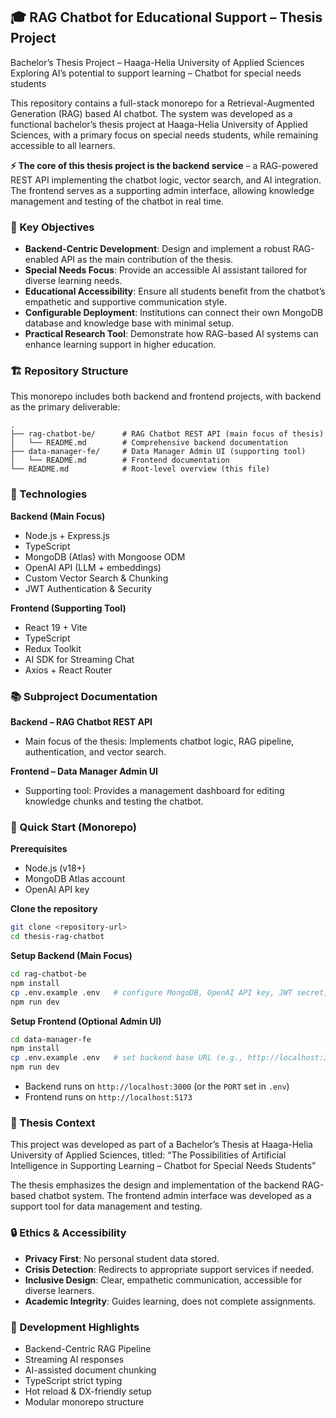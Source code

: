 ## 🎓 RAG Chatbot for Educational Support – Thesis Project

Bachelor’s Thesis Project – Haaga-Helia University of Applied Sciences
Exploring AI’s potential to support learning – Chatbot for special needs students

This repository contains a full-stack monorepo for a Retrieval-Augmented Generation (RAG) based AI chatbot. The system was developed as a functional bachelor’s thesis project at Haaga-Helia University of Applied Sciences, with a primary focus on special needs students, while remaining accessible to all learners.

**⚡ The core of this thesis project is the backend service** – a RAG-powered REST API implementing the chatbot logic, vector search, and AI integration.
The frontend serves as a supporting admin interface, allowing knowledge management and testing of the chatbot in real time.

### 🌟 Key Objectives

- **Backend-Centric Development**: Design and implement a robust RAG-enabled API as the main contribution of the thesis.
- **Special Needs Focus**: Provide an accessible AI assistant tailored for diverse learning needs.
- **Educational Accessibility**: Ensure all students benefit from the chatbot’s empathetic and supportive communication style.
- **Configurable Deployment**: Institutions can connect their own MongoDB database and knowledge base with minimal setup.
- **Practical Research Tool**: Demonstrate how RAG-based AI systems can enhance learning support in higher education.

### 🏗️ Repository Structure

This monorepo includes both backend and frontend projects, with backend as the primary deliverable:

```
.
├── rag-chatbot-be/      # RAG Chatbot REST API (main focus of thesis)
│   └── README.md        # Comprehensive backend documentation
├── data-manager-fe/     # Data Manager Admin UI (supporting tool)
│   └── README.md        # Frontend documentation
└── README.md            # Root-level overview (this file)
```

### 🔧 Technologies

**Backend (Main Focus)**

- Node.js + Express.js
- TypeScript
- MongoDB (Atlas) with Mongoose ODM
- OpenAI API (LLM + embeddings)
- Custom Vector Search & Chunking
- JWT Authentication & Security

**Frontend (Supporting Tool)**

- React 19 + Vite
- TypeScript
- Redux Toolkit
- AI SDK for Streaming Chat
- Axios + React Router

### 📚 Subproject Documentation

**Backend – RAG Chatbot REST API**

- Main focus of the thesis: Implements chatbot logic, RAG pipeline, authentication, and vector search.

**Frontend – Data Manager Admin UI**

- Supporting tool: Provides a management dashboard for editing knowledge chunks and testing the chatbot.

### 🚀 Quick Start (Monorepo)

**Prerequisites**

- Node.js (v18+)
- MongoDB Atlas account
- OpenAI API key

**Clone the repository**

```bash
git clone <repository-url>
cd thesis-rag-chatbot
```

**Setup Backend (Main Focus)**

```bash
cd rag-chatbot-be
npm install
cp .env.example .env   # configure MongoDB, OpenAI API key, JWT secret, PORT
npm run dev
```

**Setup Frontend (Optional Admin UI)**

```bash
cd data-manager-fe
npm install
cp .env.example .env   # set backend base URL (e.g., http://localhost:3000/api)
npm run dev
```

- Backend runs on `http://localhost:3000` (or the `PORT` set in `.env`)
- Frontend runs on `http://localhost:5173`

### 🎯 Thesis Context

This project was developed as part of a Bachelor’s Thesis at Haaga-Helia University of Applied Sciences, titled:
“The Possibilities of Artificial Intelligence in Supporting Learning – Chatbot for Special Needs Students”

The thesis emphasizes the design and implementation of the backend RAG-based chatbot system.
The frontend admin interface was developed as a support tool for data management and testing.

### 🔒 Ethics & Accessibility

- **Privacy First**: No personal student data stored.
- **Crisis Detection**: Redirects to appropriate support services if needed.
- **Inclusive Design**: Clear, empathetic communication, accessible for diverse learners.
- **Academic Integrity**: Guides learning, does not complete assignments.

### 🧪 Development Highlights

- Backend-Centric RAG Pipeline
- Streaming AI responses
- AI-assisted document chunking
- TypeScript strict typing
- Hot reload & DX-friendly setup
- Modular monorepo structure